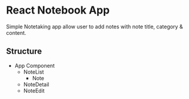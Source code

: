 # React Notebook App
Simple Notetaking app allow user to add notes with note title, category & content.

## Structure
- App Component
    - NoteList
        - Note
    - NoteDetail
    - NoteEdit
